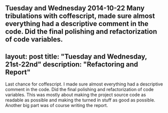 Tuesday and Wednesday 2014-10-22
Many tribulations with coffescript, made sure almost everything had a descriptive comment in the code. Did the final polishing and refactorization of code variables.
---
layout: post
title: "Tuesday and Wednesday, 21st-22nd"
description: "Refactoring and Report"
---

Last chance for coffescript. I made sure almost everything had a descriptive comment in the code. Did the final polishing and refactorization of code variables.
This was mostly about making the project source code as readable as possible and making the turned in stuff as good as possible. Another big part was of course writing the report.
